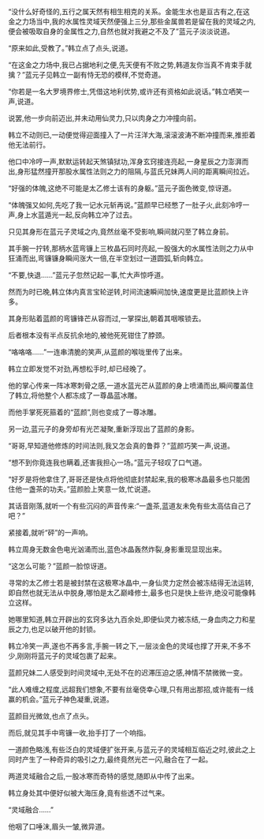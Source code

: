 
“没什么好奇怪的,五行之属天然有相生相克的关系。金能生水也是亘古有之,在这金之力场当中,我的水属性灵域天然便强上三分,那些金属兽若是留在我的灵域之内,便会被吸取自身的金属性之力,自然也就对我避之不及了”蓝元子淡淡说道。

“原来如此,受教了。”韩立点了点头,说道。

“在这金之力场中,我已占据地利之便,先天便有不败之势,韩道友你当真不肯束手就擒？”蓝元子见韩立一副有恃无恐的模样,不觉奇道。

“你若是一名大罗境界修士,凭借这地利优势,或许还有资格如此说话。”韩立哂笑一声,说道。

说罢,他一步向前迈出,并未动用仙灵力,只以肉身之力冲撞向前。

韩立不动则已,一动便觉得迎面撞入了一片汪洋大海,滚滚波涛不断冲撞而来,推拒着他无法前行。

他口中冷哼一声,默默运转起天煞镇狱功,浑身玄窍接连亮起,一身星辰之力澎湃而出,身形猛然撞开那股水属性法则之力的阻隔,与蓝氏兄妹两人间的距离瞬间拉近。

“好强的体魄,这绝不可能是太乙修士该有的身躯。”蓝元子面色微变,惊讶道。

“体魄强又如何,先吃了我一记水元斩再说。”蓝颜早已经憋了一肚子火,此刻冷哼一声,身上水蓝遁光一起,反向韩立冲了过去。

只见其身形在蓝元子灵域之内,竟然丝毫不受影响,瞬间就闪至了韩立身前。

其手腕一拧转,那柄水蓝弯镰上三枚晶石同时亮起,一股强大的水属性法则之力从中狂涌而出,弯镰镰身瞬间涨大一倍,在半空划过一道圆弧,斩向韩立。

“不要,快退……”蓝元子忽然记起一事,忙大声惊呼道。

然而为时已晚,韩立体内真言宝轮逆转,时间流速瞬间加快,速度更是比蓝颜快上许多。

其身形贴着蓝颜的弯镰锋芒从容而过,一掌探出,朝着其咽喉锁去。

后者根本没有半点反抗余地的,被他死死钳住了脖颈。

“咯咯咯……”一连串清脆的笑声,从蓝颜的喉咙里传了出来。

韩立立即发觉不对劲,再想松手时,却已经晚了。

他的掌心传来一阵冰寒刺骨之感,一道水蓝光芒从蓝颜的身上喷涌而出,瞬间覆盖住了韩立,将他整个人都冻成了一尊晶蓝冰雕。

而他手掌死死箍着的“蓝颜”,则也变成了一尊冰雕。

另一边,蓝元子的身旁却有光芒凝聚,重新浮现出了蓝颜的身影。

“哥哥,早知道他修炼的时间法则,我又怎会真的鲁莽？”蓝颜巧笑一声,说道。

“想不到你竟连我也瞒着,还害我担心一场。”蓝元子轻叹了口气道。

“好歹是将他拿住了,哥哥还是快点将他彻底封禁起来,我的极寒冰晶最多也只能困住他一盏茶的功夫。”蓝颜脸上笑意一敛,忙说道。

其话音刚落,就听一个有些沉闷的声音传来:“一盏茶,蓝道友未免有些太高估自己了吧？”

紧接着,就听“砰”的一声响。

韩立周身无数金色电光汹涌而出,蓝色冰晶轰然炸裂,身影重现显现出来。

“这怎么可能？”蓝颜一脸惊讶道。

寻常的太乙修士若是被封禁在这极寒冰晶中,一身仙灵力定然会被冻结得无法运转,即自然也就无法从中脱身,哪怕是太乙巅峰修士,最多也只是快上些许,绝没可能像韩立这样。

她哪里知道,韩立开辟出的玄窍多达九百余处,即便仙灵力被冻结,一身血肉之力和星辰之力,也足以破开他的封锁。

韩立冷笑一声,遂也不再多言,手腕一转之下,一层淡金色的灵域也撑了开来,不多不少,刚刚将蓝元子的灵域包裹了起来。

蓝颜兄妹二人感受到时间灵域中,无处不在的迟滞压迫之感,神情不禁微微一变。

“此人难缠之程度,远超我们想象,不要有丝毫侥幸心理,只有用出那招,或许能有一线赢的机会。”蓝元子神色凝重,说道。

蓝颜目光微敛,也点了点头。

而后,就见其手中弯镰一收,抬手打了一个响指。

一道颜色略浅,有些泛白的灵域便扩张开来,与蓝元子的灵域相互临近之时,彼此之上同时产生了一种奇异的吸引之力,最终竟然光芒一闪,融合在了一起。

两道灵域融合之后,一股冰寒而奇特的感觉,随即从中传了出来。

韩立身处其中便好似被大海压身,竟有些透不过气来。

“灵域融合……”

他咽了口唾沫,眉头一皱,微异道。